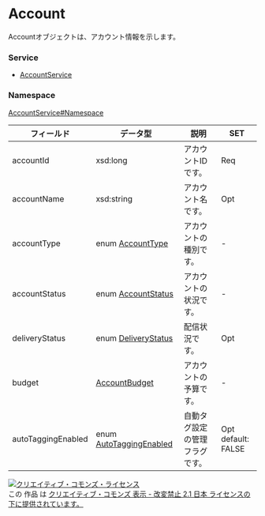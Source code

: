 # Account
Accountオブジェクトは、アカウント情報を示します。
### Service
+ [AccountService](../../services/AccountService.md)

### Namespace
[AccountService#Namespace](../../services/AccountService.md#namespace)

| フィールド | データ型 | 説明 | SET |
|---|---|---|---|
| accountId| xsd:long| アカウントIDです。 | Req |
| accountName| xsd:string| アカウント名です。 | Opt |
| accountType| enum <a href="AccountType.md">AccountType</a>| アカウントの種別です。 | - |
| accountStatus| enum <a href="AccountStatus.md">AccountStatus</a>| アカウントの状況です。 | - |
| deliveryStatus| enum <a href="DeliveryStatus.md">DeliveryStatus</a>| 配信状況です。 | Opt |
| budget| <a href="AccountBudget.md">AccountBudget</a>| アカウントの予算です。 | - |
| autoTaggingEnabled| enum <a href="AutoTaggingEnabled.md">AutoTaggingEnabled</a>| 自動タグ設定の管理フラグです。 | Opt <br>default: FALSE |

<a rel="license" href="http://creativecommons.org/licenses/by-nd/2.1/jp/"><img alt="クリエイティブ・コモンズ・ライセンス" style="border-width:0" src="https://i.creativecommons.org/l/by-nd/2.1/jp/88x31.png" /></a><br />この 作品 は <a rel="license" href="http://creativecommons.org/licenses/by-nd/2.1/jp/">クリエイティブ・コモンズ 表示 - 改変禁止 2.1 日本 ライセンスの下に提供されています。</a>
